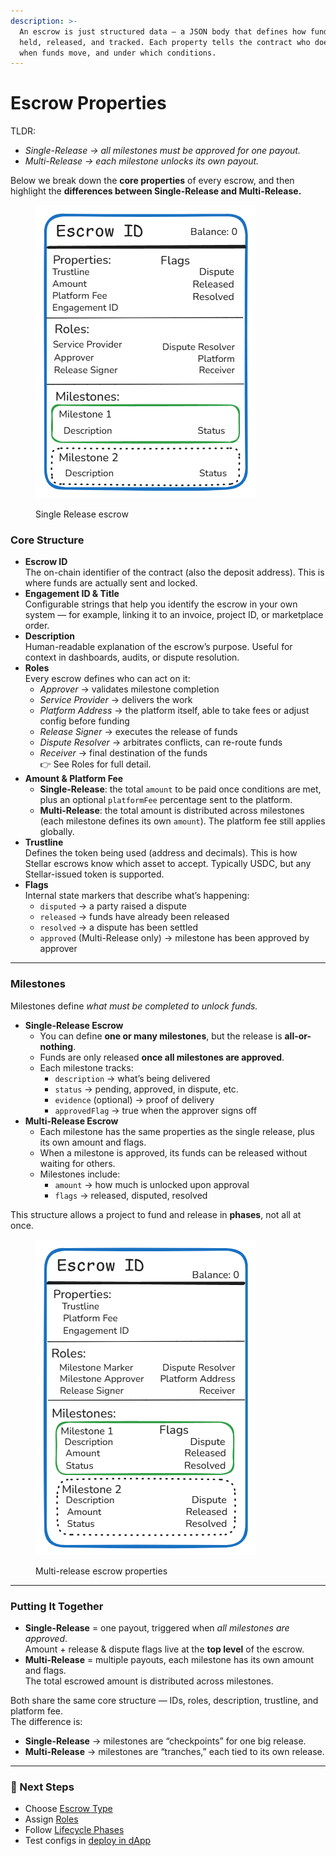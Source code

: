 ```yaml
---
description: >-
  An escrow is just structured data — a JSON body that defines how funds are
  held, released, and tracked. Each property tells the contract who does what,
  when funds move, and under which conditions.
---
```


# Escrow Properties

TLDR:&#x20;

* _Single-Release → all milestones must be approved for one payout._
* _Multi-Release → each milestone unlocks its own payout._

Below we break down the **core properties** of every escrow, and then highlight the **differences between Single-Release and Multi-Release.**

<figure><img src="../.gitbook/assets/image (23).png" alt=""><figcaption><p>Single Release escrow</p></figcaption></figure>

### Core Structure

* **Escrow ID**\
  The on-chain identifier of the contract (also the deposit address). This is where funds are actually sent and locked.
* **Engagement ID & Title**\
  Configurable strings that help you identify the escrow in your own system — for example, linking it to an invoice, project ID, or marketplace order.
* **Description**\
  Human-readable explanation of the escrow’s purpose. Useful for context in dashboards, audits, or dispute resolution.
* **Roles**\
  Every escrow defines who can act on it:
  * _Approver_ → validates milestone completion
  * _Service Provider_ → delivers the work
  * _Platform Address_ → the platform itself, able to take fees or adjust config before funding
  * _Release Signer_ → executes the release of funds
  * _Dispute Resolver_ → arbitrates conflicts, can re-route funds
  * _Receiver_ → final destination of the funds\
    👉 See Roles for full detail.
* **Amount & Platform Fee**
  * **Single-Release**: the total `amount` to be paid once conditions are met, plus an optional `platformFee` percentage sent to the platform.
  * **Multi-Release**: the total amount is distributed across milestones (each milestone defines its own `amount`). The platform fee still applies globally.
* **Trustline**\
  Defines the token being used (address and decimals). This is how Stellar escrows know which asset to accept. Typically USDC, but any Stellar-issued token is supported.
* **Flags**\
  Internal state markers that describe what’s happening:
  * `disputed` → a party raised a dispute
  * `released` → funds have already been released
  * `resolved` → a dispute has been settled
  * `approved` (Multi-Release only) → milestone has been approved by approver

***

### Milestones

Milestones define _what must be completed to unlock funds._

* **Single-Release Escrow**
  * You can define **one or many milestones**, but the release is **all-or-nothing**.
  * Funds are only released **once all milestones are approved**.
  * Each milestone tracks:
    * `description` → what’s being delivered
    * `status` → pending, approved, in dispute, etc.
    * `evidence` (optional) → proof of delivery
    * `approvedFlag` → true when the approver signs off
* **Multi-Release Escrow**
  * Each milestone has the same properties as the single release, plus its own amount and flags.
  * When a milestone is approved, its funds can be released without waiting for others.
  * Milestones include:
    * `amount` → how much is unlocked upon approval
    * `flags` → released, disputed, resolved

This structure allows a project to fund and release in **phases**, not all at once.

<figure><img src="../.gitbook/assets/image (1) (1) (1) (1) (1) (1).png" alt="Multi-Release escrow"><figcaption><p>Multi-release escrow properties</p></figcaption></figure>

***

### Putting It Together

* **Single-Release** = one payout, triggered when _all milestones are approved_.\
  Amount + release & dispute flags live at the **top level** of the escrow.
* **Multi-Release** = multiple payouts, each milestone has its own amount and flags.\
  The total escrowed amount is distributed across milestones.

Both share the same core structure — IDs, roles, description, trustline, and platform fee.\
The difference is:

* **Single-Release** → milestones are “checkpoints” for one big release.
* **Multi-Release** → milestones are “tranches,” each tied to its own release.

***

### 🚀 Next Steps

* Choose [Escrow Type](escrow-types.md)
* Assign [Roles](roles-in-trustless-work.md)
* Follow [Lifecycle Phases](escrow-lifecycle/)
* Test configs in [deploy in dApp](../open-source-dapps/dapp-overview/)

